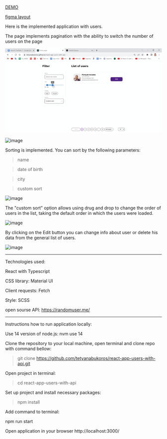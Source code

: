 [DEMO](https://tetyanabukoros.github.io/react-app-users-with-api/)

[figma layout](https://www.figma.com/file/6CtZMvk3OVl7k9OV9CTugo/Test-task?node-id=0%3A1)

Here is the implemented application with users.

The page implements pagination with the ability to switch the number of users on the page

<img src="public/IMG_9701_MP4_AdobeExpress.gif">


![image](https://user-images.githubusercontent.com/94980714/197724558-6593127b-448b-4d18-9956-728c67b5a180.png)

Sorting is implemented.
You can sort by the following parameters:
>name

>date of birth

>city

>custom sort

![image](https://user-images.githubusercontent.com/94980714/197725543-4ff9ee85-933a-4c09-b504-cb0ace0681f8.png)

The "custom sort" option allows using drug and drop to change the order of users in the list, taking the default order in which the users were loaded.

![image](https://user-images.githubusercontent.com/94980714/197726619-48484d0b-83bd-4924-b10c-9bdbb28b2954.png)

By clicking on the Edit button you can change info about user or delete his data from the general list of users.

![image](https://user-images.githubusercontent.com/94980714/197733921-33662990-7bdb-4d1f-9a68-24219666d633.png)

-----------------

Technologies used:

React with Typescript

CSS library: Material UI

Client requests: Fetch

Style: SCSS

open sourse API: https://randomuser.me/

--------------------

Instructions how to run application locally:

Use 14 version of node.js:
nvm use 14

Clone the repository to your local machine, open terminal and clone repo with command bellow:

>git clone https://github.com/tetyanabukoros/react-app-users-with-api.git

Open project in terminal:

>cd react-app-users-with-api

Set up project and install necessary packages:

>npm install

Add command to terminal:
>
npm run start


Open application in your browser http://localhost:3000/

